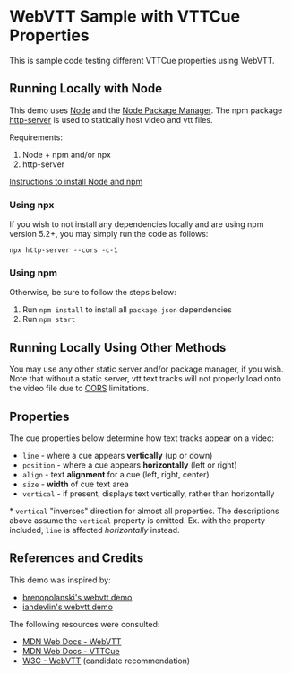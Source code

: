 # WebVTT Sample with VTTCue Properties

This is sample code testing different VTTCue properties using WebVTT.

## Running Locally with Node
This demo uses [Node](https://nodejs.org/en/) and the [Node Package Manager](https://www.npmjs.com/). The npm package [http-server](https://www.npmjs.com/package/http-server) is used to statically host video and vtt files.

Requirements:
1. Node + npm and/or npx
2. http-server

[Instructions to install Node and npm](https://docs.npmjs.com/cli/v7/configuring-npm/install)

### Using npx
If you wish to not install any dependencies locally and are using npm version 5.2+, you may simply run the code as follows:
```
npx http-server --cors -c-1
```

### Using npm
Otherwise, be sure to follow the steps below:
1. Run `npm install` to install all `package.json` dependencies
2. Run `npm start`

## Running Locally Using Other Methods
You may use any other static server and/or package manager, if you wish. Note that without a static server, vtt text tracks will not properly load onto the video file due to [CORS](https://developer.mozilla.org/en-US/docs/Web/HTTP/CORS) limitations.

## Properties
The cue properties below determine how text tracks appear on a video:
* `line` - where a cue appears **vertically** (up or down)
* `position` - where a cue appears **horizontally** (left or right)
* `align` - text **alignment** for a cue (left, right, center)
* `size` - **width** of cue text area
* `vertical` - if present, displays text vertically, rather than horizontally

\* `vertical` "inverses" direction for almost all properties. The descriptions above assume the `vertical` property is omitted. Ex. with the property included, `line` is affected *horizontally* instead.

## References and Credits
This demo was inspired by:
* [brenopolanski's webvtt demo](https://github.com/brenopolanski/html5-video-webvtt-example)
* [iandevlin's webvtt demo](https://iandevlin.github.io/mdn/video-player-with-captions/)

The following resources were consulted:
* [MDN Web Docs - WebVTT](https://developer.mozilla.org/en-US/docs/Web/API/VTTCue)
* [MDN Web Docs - VTTCue](https://developer.mozilla.org/en-US/docs/Web/API/VTTCue)
* [W3C - WebVTT](https://w3c.github.io/webvtt/) (candidate recommendation)
